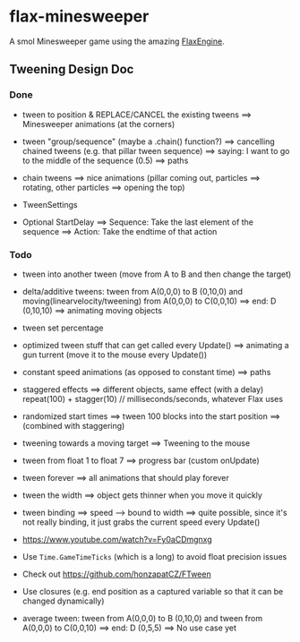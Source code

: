 # flax-minesweeper
A smol Minesweeper game using the amazing [FlaxEngine](http://flaxengine.com/).





## Tweening Design Doc

### Done

- tween to position & REPLACE/CANCEL the existing tweens
  ==> Minesweeper animations (at the corners)

- tween "group/sequence" (maybe a .chain() function?)
  ==> cancelling chained tweens (e.g. that pillar tween sequence)
  ==> saying: I want to go to the middle of the sequence (0.5)
  ==> paths

- chain tweens
  ==> nice animations (pillar coming out, particles ==> rotating, other particles ==> opening the top)

- TweenSettings
- Optional StartDelay
  ==> Sequence: Take the last element of the sequence
  ==> Action: Take the endtime of that action

### Todo

- tween into another tween (move from A to B and then change the target)

- delta/additive tweens: tween from A(0,0,0) to B (0,10,0) and moving(linearvelocity/tweening) from A(0,0,0) to C(0,0,10) ==> end: D (0,10,10)
  ==> animating moving objects
- tween set percentage
- optimized tween stuff that can get called every Update()
  ==> animating a gun turrent (move it to the mouse every Update())
- constant speed animations (as opposed to constant time)
  ==> paths
- staggered effects
  ==> different objects, same effect (with a delay)
      repeat(100) + stagger(10) // milliseconds/seconds, whatever Flax uses
- randomized start times
  ==> tween 100 blocks into the start position
  ==> (combined with staggering)
- tweening towards a moving target
  ==> Tweening to the mouse
- tween from float 1 to float 7
  ==> progress bar (custom onUpdate)
- tween forever
  ==> all animations that should play forever
- tween the width
  ==> object gets thinner when you move it quickly
- tween binding
  ==> speed --> bound to width
  ==> quite possible, since it's not really binding, it just grabs the current speed every Update()
- https://www.youtube.com/watch?v=Fy0aCDmgnxg
- Use `Time.GameTimeTicks` (which is a long) to avoid float precision issues
- Check out https://github.com/honzapatCZ/FTween
- Use closures (e.g. end position as a captured variable so that it can be changed dynamically)



- average tween: tween from A(0,0,0) to B (0,10,0) and tween from A(0,0,0) to C(0,0,10) ==> end: D (0,5,5)
  ==> No use case yet

